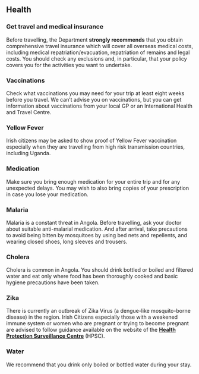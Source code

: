 ## Health

### **Get travel and medical insurance**

Before travelling, the Department **strongly recommends** that you obtain comprehensive travel insurance which will cover all overseas medical costs, including medical repatriation/evacuation, repatriation of remains and legal costs. You should check any exclusions and, in particular, that your policy covers you for the activities you want to undertake.

### **Vaccinations**

Check what vaccinations you may need for your trip at least eight weeks before you travel. We can’t advise you on vaccinations, but you can get information about vaccinations from your local GP or an International Health and Travel Centre.

### **Yellow Fever**

Irish citizens may be asked to show proof of Yellow Fever vaccination especially when they are travelling from high risk transmission countries, including Uganda.

### **Medication**

Make sure you bring enough medication for your entire trip and for any unexpected delays. You may wish to also bring copies of your prescription in case you lose your medication.

### **Malaria**

Malaria is a constant threat in Angola. Before travelling, ask your doctor about suitable anti-malarial medication. And after arrival, take precautions to avoid being bitten by mosquitoes by using bed nets and repellents, and wearing closed shoes, long sleeves and trousers.

### **Cholera**

Cholera is common in Angola. You should drink bottled or boiled and filtered water and eat only where food has been thoroughly cooked and basic hygiene precautions have been taken.

### **Zika**

There is currently an outbreak of Zika Virus (a dengue-like mosquito-borne disease) in the region. Irish Citizens especially those with a weakened immune system or women who are pregnant or trying to become pregnant are advised to follow guidance available on the website of the [**Health Protection Surveillance Centre**](https://www.hpsc.ie/a-z/vectorborne/zika/) (HPSC).

### **Water**

We recommend that you drink only boiled or bottled water during your stay.